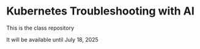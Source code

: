 # Kubernetes Troubleshooting with AI

This is the class repository

It will be available until July 18, 2025

